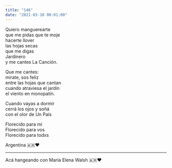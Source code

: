 ```yaml
---
title: "146"
date: "2021-03-10 00:01:00"
---
```


Quiero manguerearte\
que me pidas que te moje\
hacerte llover\
las hojas secas\
que me digas\
Jardinero\
y me cantes La Canción.

Que me cantes:\
mirate, sos feliz\
entre las hojas que cantan\
cuando atraviesa el jardín\
el viento en monopatín.

Cuando vayas a dormir\
cerrá los ojos y soñá\
con el olor de Un País

Florecido para mí\
Florecido para vos\
Florecido para todxs

Argentina 🇦🇷❤️

---

Acá hangeando con María Elena Walsh 🇦🇷❤️